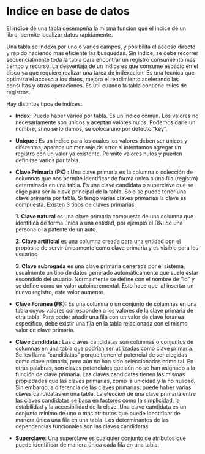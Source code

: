 # Indice en base de datos

El **indice** de una tabla desempeña la misma funcion que el indice de un libro, permite localizar datos rapidamente.

Una tabla se indexa por uno o varios campos, y posibilita el acceso directo y rapido haciendo mas eficiente las busquedas. Sin indice, se debe recorrer secuencialmente toda la tabla para encontrar un registro consumiento mas tiempo y recurso. La desventaja de un indice es que consume espacio en el disco ya que requiere realizar una tarea de indexacion. Es una tecnica que optimiza el acceso a los datos, mejora el rendimiento acelerando las consultas y otras operaciones. Es util cuando la tabla contiene miles de registros.

Hay distintos tipos de indices:

* **Index:** Puede haber varios por tabla. Es un indice comun. Los valores no necesariamente son unicos y aceptan valores nulos, Podemos darle un nombre, si no se lo damos, se coloca uno por defecto “key”.

* **Unique :** Es un indice para los cuales los valores deben ser unicos y diferentes, aparece un mensaje de error si intentamos agregar un registro con un valor ya existente. Permite valores nulos y pueden definirse varios por tabla.

* **Clave Primaria (PK) :** Una clave primaria es la columna o colección de columnas que nos permite identificar de forma unica a una fila (registro) determinada en una tabla. Es una clave candidata o superclave que se elige para ser la clave principal de la tabla. Solo se puede tener una clave primaria por tabla. Si tengo varias claves primarias la clave es compuesta. Existen 3 tipos de claves primarias:

	**1.** **Clave natural** es una clave primaria compuesta de una columna que identifica de forma única a una entidad, por ejemplo el DNI de una persona o la patente de un auto.

	**2. Clave artificial** es una columna creada para una entidad con el propósito de servir únicamente como clave primaria y es visible para los usuarios.

	**3. Clave subrogada** es una clave primaria generada por el sistema, usualmente un tipo de datos generado automáticamente que suele estar escondido del usuario. Normalmente se define con el nombre de “id” y se define como un valor autoincremental. Esto hace que, al insertar un nuevo registro, este valor aumente.

* **Clave Foranea (FK):** Es una columna o un conjunto de columnas en una tabla cuyos valores corresponden a los valores de la clave primaria de otra tabla. Para poder añadir una fila con un valor de clave foranea especifico, debe existir una fila en la tabla relacionada con el mismo valor de clave primaria.

* **Clave candidata :** Las claves candidatas son columnas o conjuntos de columnas en una tabla que podrían ser utilizadas como clave primaria. Se les llama "candidatas" porque tienen el potencial de ser elegidas como clave primaria, pero aún no han sido seleccionadas como tal. En otras palabras, son claves potenciales que aún no se han asignado a la función de clave primaria. Las claves candidatas tienen las mismas propiedades que las claves primarias, como la unicidad y la no nulidad. Sin embargo, a diferencia de las claves primarias, puede haber varias claves candidatas en una tabla. La elección de una clave primaria entre las claves candidatas se basa en factores como la simplicidad, la estabilidad y la accesibilidad de la clave. Una clave candidata es un conjunto mínimo de uno o más atributos que puede identificar de manera única una fila en una tabla. Los determinantes de las dependencias funcionales son las claves candidatas

* **Superclave**: Una superclave es cualquier conjunto de atributos que puede identificar de manera única cada fila en una tabla.